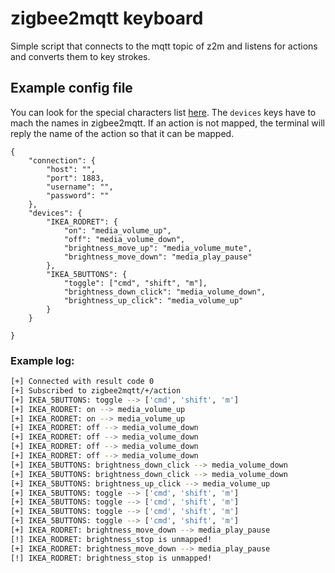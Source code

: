 # zigbee2mqtt keyboard
Simple script that connects to the mqtt topic of z2m and listens for actions and converts them to key strokes.

## Example config file
You can look for the special characters list [here](https://github.com/moses-palmer/pynput/blob/master/lib/pynput/keyboard/_base.py). The `devices` keys have to mach the names in zigbee2mqtt. If an action is not mapped, the terminal will reply the name of the action so that it can be mapped.

```jsonc
{
    "connection": {
        "host": "",
        "port": 1883,
        "username": "",
        "password": ""
    },
    "devices": {
        "IKEA_RODRET": {
            "on": "media_volume_up",
            "off": "media_volume_down",
            "brightness_move_up": "media_volume_mute",
            "brightness_move_down": "media_play_pause"
        },
        "IKEA_5BUTTONS": {
            "toggle": ["cmd", "shift", "m"],
            "brightness_down_click": "media_volume_down",
            "brightness_up_click": "media_volume_up"
        }
    }

}
```

### Example log:
```bash
[+] Connected with result code 0
[+] Subscribed to zigbee2mqtt/+/action
[+] IKEA_5BUTTONS: toggle --> ['cmd', 'shift', 'm']
[+] IKEA_RODRET: on --> media_volume_up
[+] IKEA_RODRET: on --> media_volume_up
[+] IKEA_RODRET: off --> media_volume_down
[+] IKEA_RODRET: off --> media_volume_down
[+] IKEA_RODRET: off --> media_volume_down
[+] IKEA_RODRET: off --> media_volume_down
[+] IKEA_5BUTTONS: brightness_down_click --> media_volume_down
[+] IKEA_5BUTTONS: brightness_down_click --> media_volume_down
[+] IKEA_5BUTTONS: brightness_up_click --> media_volume_up
[+] IKEA_5BUTTONS: toggle --> ['cmd', 'shift', 'm']
[+] IKEA_5BUTTONS: toggle --> ['cmd', 'shift', 'm']
[+] IKEA_5BUTTONS: toggle --> ['cmd', 'shift', 'm']
[+] IKEA_5BUTTONS: toggle --> ['cmd', 'shift', 'm']
[+] IKEA_RODRET: brightness_move_down --> media_play_pause
[!] IKEA_RODRET: brightness_stop is unmapped!
[+] IKEA_RODRET: brightness_move_down --> media_play_pause
[!] IKEA_RODRET: brightness_stop is unmapped!
```